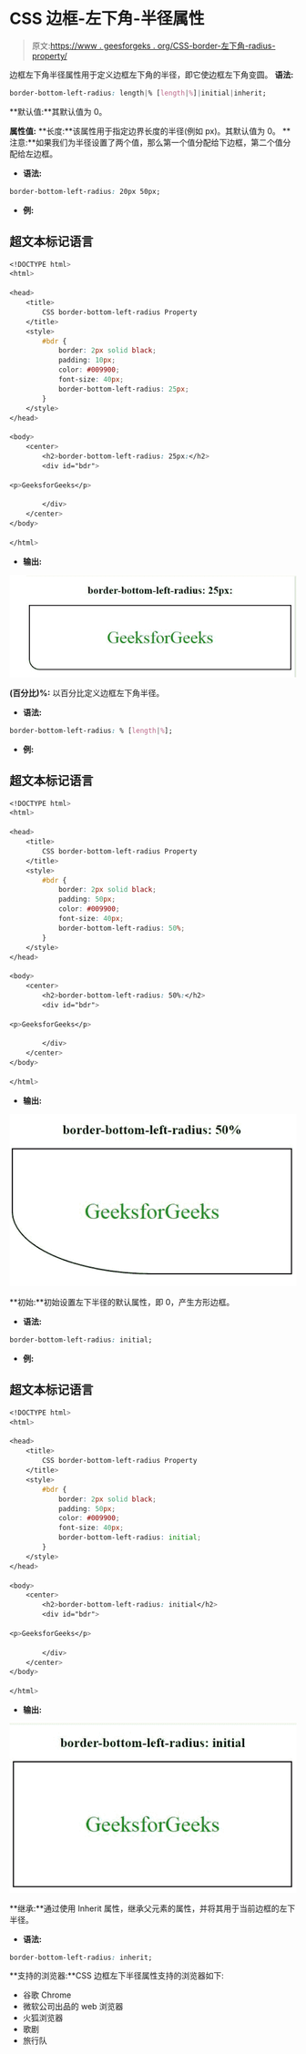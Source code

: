# CSS 边框-左下角-半径属性

> 原文:[https://www . geesforgeks . org/CSS-border-左下角-radius-property/](https://www.geeksforgeeks.org/css-border-bottom-left-radius-property/)

边框左下角半径属性用于定义边框左下角的半径，即它使边框左下角变圆。
**语法:**

```css
border-bottom-left-radius: length|% [length|%]|initial|inherit;
```

**默认值:**其默认值为 0。

**属性值:**
**长度:**该属性用于指定边界长度的半径(例如 px)。其默认值为 0。
**注意:**如果我们为半径设置了两个值，那么第一个值分配给下边框，第二个值分配给左边框。

*   **语法:**

```css
border-bottom-left-radius: 20px 50px;
```

*   **例:**

## 超文本标记语言

```css
<!DOCTYPE html>
<html>

<head>
    <title>
        CSS border-bottom-left-radius Property
    </title>
    <style>
        #bdr {
            border: 2px solid black;
            padding: 10px;
            color: #009900;
            font-size: 40px;
            border-bottom-left-radius: 25px;
        }
    </style>
</head>

<body>
    <center>
        <h2>border-bottom-left-radius: 25px:</h2>
        <div id="bdr">

<p>GeeksforGeeks</p>

        </div>
    </center>
</body>

</html>
```

*   **输出:**

![pixel](img/ab28989dc6cf6d2d0f4aee462227fe42.png)

**(百分比)%:** 以百分比定义边框左下角半径。

*   **语法:**

```css
border-bottom-left-radius: % [length|%];
```

*   **例:**

## 超文本标记语言

```css
<!DOCTYPE html>
<html>

<head>
    <title>
        CSS border-bottom-left-radius Property
    </title>
    <style>
        #bdr {
            border: 2px solid black;
            padding: 50px;
            color: #009900;
            font-size: 40px;
            border-bottom-left-radius: 50%;
        }
    </style>
</head>

<body>
    <center>
        <h2>border-bottom-left-radius: 50%:</h2>
        <div id="bdr">

<p>GeeksforGeeks</p>

        </div>
    </center>
</body>

</html>
```

*   **输出:**

![percentage](img/4371a2a15a04f32a05fd439904cdaea6.png)

**初始:**初始设置左下半径的默认属性，即 0，产生方形边框。

*   **语法:**

```css
border-bottom-left-radius: initial;
```

*   **例:**

## 超文本标记语言

```css
<!DOCTYPE html>
<html>

<head>
    <title>
        CSS border-bottom-left-radius Property
    </title>
    <style>
        #bdr {
            border: 2px solid black;
            padding: 50px;
            color: #009900;
            font-size: 40px;
            border-bottom-left-radius: initial;
        }
    </style>
</head>

<body>
    <center>
        <h2>border-bottom-left-radius: initial</h2>
        <div id="bdr">

<p>GeeksforGeeks</p>

        </div>
    </center>
</body>

</html>
```

*   **输出:**

![initial](img/b644a89faec680547b8fdd9649b55a1a.png)

**继承:**通过使用 Inherit 属性，继承父元素的属性，并将其用于当前边框的左下半径。

*   **语法:**

```css
border-bottom-left-radius: inherit;
```

**支持的浏览器:**CSS 边框左下半径属性支持的浏览器如下:

*   谷歌 Chrome
*   微软公司出品的 web 浏览器
*   火狐浏览器
*   歌剧
*   旅行队